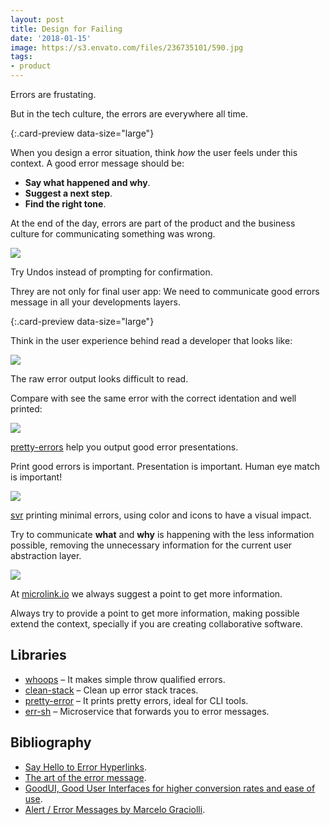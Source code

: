 ```yaml
---
layout: post
title: Design for Failing
date: '2018-01-15'
image: https://s3.envato.com/files/236735101/590.jpg
tags:
- product
---
```


Errors are frustating.

But in the tech culture, the errors are everywhere all time.

[](https://twitter.com/GregorySchier/status/732830868562182144){:.card-preview data-size="large"}

When you design a error situation, think *how* the user feels under this context. A good error message should be:

- **Say what happened and why**.
- **Suggest a next step**.
- **Find the right tone**.

At the end of the day, errors are part of the product and the business culture for communicating something was wrong.

![](https://i.imgur.com/uTDI8tA.png)
<figcaption>Try Undos instead of prompting for confirmation.</figcaption>

Threy are not only for final user app: We need to communicate good errors message in all your developments layers.

[](https://twitter.com/yifan_xing_e/status/1042294371763146752){:.card-preview data-size="large"}

Think in the user experience behind read a developer that looks like:

![](https://i.imgur.com/ymk32Dw.png)
<figcaption>The raw error output looks difficult to read.</figcaption>

Compare with see the same error with the correct identation and well printed:

![](https://i.imgur.com/4oLFNNQ.png)
<figcaption><a href="https://github.com/AriaMinaei/pretty-error">pretty-errors</a> help you output good error presentations.</figcaption>

Print good errors is important. Presentation is important. Human eye match is important!

![](https://svr.js.org/demo.gif)
<figcaption><a href="https://svr.js.org">svr</a> printing minimal errors, using color and icons to have a visual impact.</figcaption>

Try to communicate **what** and **why** is happening with the less information possible, removing the unnecessary information for the current user abstraction layer.

![](https://i.imgur.com/Y0f50dC.png)
<figcaption>At <a href="https://microlink.io">microlink.io</a> we always suggest a point to get more information.</figcaption>

Always try to provide a point to get more information, making possible extend the context, specially if you are creating collaborative software.

## Libraries

- [whoops](https://github.com/Kikobeats/whoops) – It makes simple throw qualified errors.
- [clean-stack](https://github.com/sindresorhus/clean-stack) – Clean up error stack traces.
- [pretty-error](https://github.com/AriaMinaei/pretty-error) – It prints pretty errors, ideal for CLI tools.
- [err-sh](https://github.com/zeit/err-sh) – Microservice that forwards you to error messages.

## Bibliography

- [Say Hello to Error Hyperlinks](https://zeit.co/blog/err-sh).
- [The art of the error message](https://thestyleofelements.org/the-art-of-the-error-message-9f878d0bff80).
- [GoodUI, Good User Interfaces for higher conversion rates and ease of use](https://www.goodui.org).
- [Alert / Error Messages by Marcelo Graciolli](https://dribbble.com/shots/2990935-Alert-Error-Messages).
